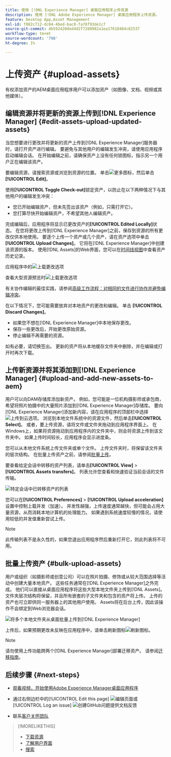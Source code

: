 ```yaml
---
title: 使用 [!DNL Experience Manager] 桌面应用程序上传资源
description: 使用 [!DNL Adobe Experience Manager] 桌面应用程序上传资源。
feature: Desktop App,Asset Management
exl-id: f082c712-dc04-4bed-bac8-fa78f93de1c7
source-git-commit: db592420ded4d2f7288982a1ea17618484c82537
workflow-type: tm+mt
source-wordcount: '798'
ht-degree: 1%

---
```


# 上传资产 {#upload-assets}

有权添加资产的AEM桌面应用程序用户可以添加资产（如图像、文档、视频或其他媒体）。

## 编辑资源并将更新的资源上传到[!DNL Experience Manager] {#edit-assets-upload-updated-assets}

当您想要进行更改并将更新的资产上传到[!DNL Experience Manager]服务器时，请打开资产进行编辑。 要避免与其他用户的编辑发生冲突，请使用应用程序启动编辑会话。 在开始编辑之前，请确保资产上没有任何锁图标，指示另一个用户正在编辑该资产。

要编辑资源，请搜索资源或浏览到资源的位置。 单击![更多图标](assets/do-not-localize/more2_da2.png)，然后单击&#x200B;**[!UICONTROL Edit]**。

使用&#x200B;**[!UICONTROL Toggle Check-out]**&#x200B;锁定资产，以防止在以下两种情况下与其他用户的编辑发生冲突：

* 您已开始编辑资产，但未先签出该资产（例如，只需打开它）。
* 您打算尽快开始编辑资产，不希望其他人编辑资产。

完成编辑后，应用程序将显示已更改资产的&#x200B;**[!UICONTROL Edited Locally]**&#x200B;状态。 在您将更改上传到[!DNL Experience Manager]之前，保存到资源的所有更改仅供本地使用。 要逐个上传一个资产或几个资产，请在资产选项中单击&#x200B;**[!UICONTROL Upload Changes]**。 它将在[!DNL Experience Manager]中创建该资源的版本。 使用[!DNL Assets]的Web界面，您可以在[时间线视图](https://experienceleague.adobe.com/zh-hans/docs/experience-manager-65/content/assets/using/activity-stream)中查看资产历史记录。

应用程序中的![上载更改选项](assets/upload_changes_single1_da2.png "应用程序中的“上载更改”选项")

查看大型资源预览时![上载更改选项](assets/upload_changes_single2_da2.png "查看大型资源预览时，上载更改选项")

有关协作编辑的最佳实践，请参阅[高级工作流程：对相同的文件进行协作并避免编辑冲突](#adv-workflow-collaborate-avoid-conflicts)。

在以下情况下，您可能需要放弃对本地资产的更改和编辑。 单击 **[!UICONTROL Discard Changes]**。

* 如果您不想在[!DNL Experience Manager]中本地保存更改。
* 保存一些更改后，开始更改原始资源。
* 停止编辑不再需要的资源。

如有必要，请切换签出。 更新的资产将从本地缓存文件夹中删除，并在编辑或打开时再次下载。

## 上传新资源并将其添加到[!DNL Experience Manager] {#upload-and-add-new-assets-to-aem}

用户可以向DAM存储库添加新资产。 例如，您可能是一位机构摄影师或承包商，希望将照片拍摄中的大量照片添加到[!DNL Experience Manager]存储库。 要向[!DNL Experience Manager]添加新内容，请在应用程序的顶部栏中选择![上传到云选项](assets/do-not-localize/upload_to_cloud_da2.png)。 浏览到本地文件系统中的资源文件，然后单击&#x200B;**[!UICONTROL Select]**。 或者，要上传资源，请将文件或文件夹拖动到应用程序界面上。 在Windows上，如果将资源拖动到应用程序内的文件夹中，则会将资源上传到该文件夹中。 如果上传时间较长，应用程序会显示进度条。

<!-- ![Download progress bar for large-sized assets](assets/upload_status_da2.png "Download progress bar for large-sized assets")
-->

您可以从本地文件系统上传文件夹或单个文件。 上传文件夹时，将保留该文件夹的层次结构。 在批量上传资产之前，请参阅[批量上传](#bulk-upload-assets)。

要查看给定会话中转移的资产列表，请单击&#x200B;**[!UICONTROL View]** > **[!UICONTROL Assets transfers]**。 列表允许您查看和快速验证当前会话的文件传输。

![特定会话中已转移资产的列表](assets/assets_transfered_da2.png "特定会话中已转移资产的列表")

您可以在&#x200B;**[!UICONTROL Preferences]** > **[!UICONTROL Upload acceleration]**&#x200B;设置中控制上载并发（加速）。 并发性越强，上传速度通常越快，但可能会占用大量资源，从而消耗本地计算机的处理能力。 如果遇到系统速度较慢的情况，请使用较低的并发值重新尝试上传。

>[!NOTE]
>
>此传输列表不是永久性的，如果您退出应用程序然后重新打开它，则此列表将不可用。

## 批量上传资产 {#bulk-upload-assets}

用户或组织（如摄影师或创意公司）可以在照片拍摄、修饰或从较大范围选择等活动中创建大量本地资产。 这些任务通常在[!DNL Experience Manager]之外完成。 他们可以直接从桌面应用程序将这些大型本地文件夹上传到[!DNL Assets]。 文件夹层次结构将保留，并且所有嵌套的子文件夹和包含的资产将上传。 上传的资产也可立即供同一服务器上的其他用户使用。 Assets将在后台上传，因此该操作不会绑定到Web浏览器会话。

![将多个本地文件夹从桌面批量上传到[!DNL Experience Manager]](assets/upload_local_folders_da2.png "将多个本地文件夹从桌面批量上传到Experience Manager")

上传后，如果预期更改未反映在应用程序中，请单击刷新图标![刷新图标](assets/do-not-localize/refresh.png)。

>[!NOTE]
>
>请勿使用上传功能跨两个[!DNL Experience Manager]部署迁移资产。 请参阅[迁移指南](https://experienceleague.adobe.com/zh-hans/docs/experience-manager-65/content/assets/administer/assets-migration-guide)。

## 后续步骤 {#next-steps}

* [观看视频，开始使用Adobe Experience Manager桌面应用程序](https://experienceleague.adobe.com/zh-hans/docs/experience-manager-learn/assets/creative-workflows/aem-desktop-app)

* 通过右侧边栏中的[!UICONTROL Edit this page] ![编辑页面](assets/do-not-localize/edit-page.png)或[!UICONTROL Log an issue] ![创建GitHub问题](assets/do-not-localize/github-issue.png)提供文档反馈

* 联系[客户关怀团队](https://experienceleague.adobe.com/zh-hans?support-solution=General#support)

>[!MORELIKETHIS]
>
>* [下载资源](/help/using/download-assets.md)
>* [了解用户界面](/help/using/user-interface.md)
>* [搜索](/help/using/search.md)
